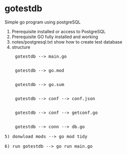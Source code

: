 # gotestdb
Simple go program using postgreSQL

1) Prerequisite installed or access to PostgreSQL <br>
2) Prerequisite GO fully installed and working<br>
3) notes/postgresql.txt show how to create test database<br>
4) structure<br>
<pre>    gotestdb --> main.go<br>
<pre>    gotestdb --> go.mod<br>
<pre>    gotestdb --> go.sum<br>
<pre>    gotestdb --> conf --> conf.json<br>
<pre>    gotestdb --> conf --> getconf.go<br>
<pre>    gotestdb --> conn --> db.go<br>
5) donwload mods --> go mod tidy<br>
6) run gotestdb --> go run main.go<br>
